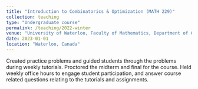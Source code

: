 ```yaml
---
title: "Introduction to Combinatorics & Optimization (MATH 229)"
collection: teaching
type: "Undergraduate course"
permalink: /teaching/2022-winter
venue: "University of Waterloo, Faculty of Mathematics, Department of Combinatorics & Optimization"
date: 2023-01-01
location: "Waterloo, Canada"
---
```


Created practice problems and guided students through the problems during weekly tutorials. Proctored the midterm and final for the course. Held weekly office hours to engage student participation, and answer course related questions relating to the tutorials and assignments. 